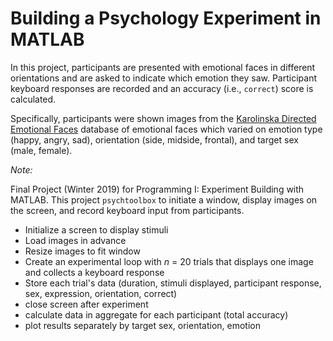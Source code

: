 # Building a Psychology Experiment in MATLAB

In this project, participants are presented with emotional faces in different orientations and are asked to indicate which emotion they saw. Participant keyboard responses are recorded and an accuracy (i.e., `correct`) score is calculated.

Specifically, participants were shown images from the [Karolinska Directed Emotional Faces](https://www.kdef.se/index.html) database of emotional faces which varied on emotion type (happy, angry, sad), orientation (side, midside, frontal), and target sex (male, female). 

_Note:_

Final Project (Winter 2019) for Programming I: Experiment Building with MATLAB. This project `psychtoolbox` to initiate a window, display images on the screen, and record keyboard input from participants.

- Initialize a screen to display stimuli
- Load images in advance
- Resize images to fit window
- Create an experimental loop with _n_ = 20 trials that displays one image and collects a keyboard response
- Store each trial's data (duration, stimuli displayed, participant response, sex, expression, orientation, correct)
- close screen after experiment 
- calculate data in aggregate for each participant (total accuracy)
- plot results separately by target sex, orientation, emotion
